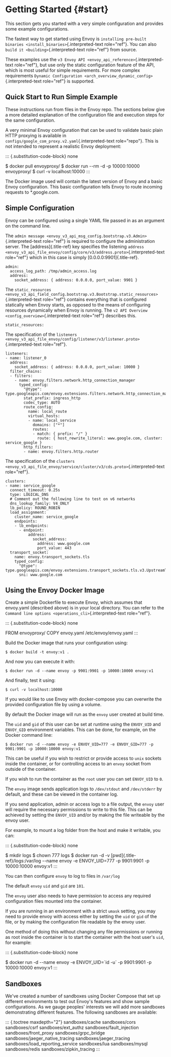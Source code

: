 Getting Started {#start}
===============

This section gets you started with a very simple configuration and
provides some example configurations.

The fastest way to get started using Envoy is
`installing pre-built binaries <install_binaries>`{.interpreted-text
role="ref"}. You can also `build it <building>`{.interpreted-text
role="ref"} from source.

These examples use the
`v3 Envoy API <envoy_api_reference>`{.interpreted-text role="ref"}, but
use only the static configuration feature of the API, which is most
useful for simple requirements. For more complex requirements
`Dynamic Configuration <arch_overview_dynamic_config>`{.interpreted-text
role="ref"} is supported.

Quick Start to Run Simple Example
---------------------------------

These instructions run from files in the Envoy repo. The sections below
give a more detailed explanation of the configuration file and execution
steps for the same configuration.

A very minimal Envoy configuration that can be used to validate basic
plain HTTP proxying is available in
`configs/google_com_proxy.v2.yaml`{.interpreted-text role="repo"}. This
is not intended to represent a realistic Envoy deployment:

::: {.substitution-code-block}
none

\$ docker pull envoyproxy/ \$ docker run \--rm -d -p 10000:10000
envoyproxy/ \$ curl -v localhost:10000
:::

The Docker image used will contain the latest version of Envoy and a
basic Envoy configuration. This basic configuration tells Envoy to route
incoming requests to \*.google.com.

Simple Configuration
--------------------

Envoy can be configured using a single YAML file passed in as an
argument on the command line.

The
`admin message <envoy_v3_api_msg_config.bootstrap.v3.Admin>`{.interpreted-text
role="ref"} is required to configure the administration server. The
[address]{.title-ref} key specifies the listening
`address <envoy_v3_api_file_envoy/config/core/v3/address.proto>`{.interpreted-text
role="ref"} which in this case is simply [0.0.0.0:9901]{.title-ref}.

``` {.yaml}
admin:
  access_log_path: /tmp/admin_access.log
  address:
    socket_address: { address: 0.0.0.0, port_value: 9901 }
```

The
`static_resources <envoy_v3_api_field_config.bootstrap.v3.Bootstrap.static_resources>`{.interpreted-text
role="ref"} contains everything that is configured statically when Envoy
starts, as opposed to the means of configuring resources dynamically
when Envoy is running. The
`v2 API Overview <config_overview>`{.interpreted-text role="ref"}
describes this.

``` {.yaml}
static_resources:
```

The specification of the
`listeners <envoy_v3_api_file_envoy/config/listener/v3/listener.proto>`{.interpreted-text
role="ref"}.

``` {.yaml}
listeners:
- name: listener_0
  address:
    socket_address: { address: 0.0.0.0, port_value: 10000 }
  filter_chains:
  - filters:
    - name: envoy.filters.network.http_connection_manager
      typed_config:
        "@type": type.googleapis.com/envoy.extensions.filters.network.http_connection_manager.v3.HttpConnectionManager
        stat_prefix: ingress_http
        codec_type: AUTO
        route_config:
          name: local_route
          virtual_hosts:
          - name: local_service
            domains: ["*"]
            routes:
            - match: { prefix: "/" }
              route: { host_rewrite_literal: www.google.com, cluster: service_google }
        http_filters:
        - name: envoy.filters.http.router
```

The specification of the
`clusters <envoy_v3_api_file_envoy/service/cluster/v3/cds.proto>`{.interpreted-text
role="ref"}.

``` {.yaml}
clusters:
- name: service_google
  connect_timeout: 0.25s
  type: LOGICAL_DNS
  # Comment out the following line to test on v6 networks
  dns_lookup_family: V4_ONLY
  lb_policy: ROUND_ROBIN
  load_assignment:
    cluster_name: service_google
    endpoints:
    - lb_endpoints:
      - endpoint:
          address:
            socket_address:
              address: www.google.com
              port_value: 443
  transport_socket:
    name: envoy.transport_sockets.tls
    typed_config:
      "@type": type.googleapis.com/envoy.extensions.transport_sockets.tls.v3.UpstreamTlsContext
      sni: www.google.com
```

Using the Envoy Docker Image
----------------------------

Create a simple Dockerfile to execute Envoy, which assumes that
envoy.yaml (described above) is in your local directory. You can refer
to the `Command line options <operations_cli>`{.interpreted-text
role="ref"}.

::: {.substitution-code-block}
none

FROM envoyproxy/ COPY envoy.yaml /etc/envoy/envoy.yaml
:::

Build the Docker image that runs your configuration using:

    $ docker build -t envoy:v1 .

And now you can execute it with:

    $ docker run -d --name envoy -p 9901:9901 -p 10000:10000 envoy:v1

And finally, test it using:

    $ curl -v localhost:10000

If you would like to use Envoy with docker-compose you can overwrite the
provided configuration file by using a volume.

By default the Docker image will run as the `envoy` user created at
build time.

The `uid` and `gid` of this user can be set at runtime using the
`ENVOY_UID` and `ENVOY_GID` environment variables. This can be done, for
example, on the Docker command line:

    $ docker run -d --name envoy -e ENVOY_UID=777 -e ENVOY_GID=777 -p 9901:9901 -p 10000:10000 envoy:v1

This can be useful if you wish to restrict or provide access to `unix`
sockets inside the container, or for controlling access to an `envoy`
socket from outside of the container.

If you wish to run the container as the `root` user you can set
`ENVOY_UID` to `0`.

The `envoy` image sends application logs to `/dev/stdout` and
`/dev/stderr` by default, and these can be viewed in the container log.

If you send application, admin or access logs to a file output, the
`envoy` user will require the necessary permissions to write to this
file. This can be achieved by setting the `ENVOY_UID` and/or by making
the file writeable by the envoy user.

For example, to mount a log folder from the host and make it writable,
you can:

::: {.substitution-code-block}
none

\$ mkdir logs \$ chown 777 logs \$ docker run -d -v
[pwd]{.title-ref}/logs:/var/log \--name envoy -e ENVOY_UID=777 -p
9901:9901 -p 10000:10000 envoy:v1
:::

You can then configure `envoy` to log to files in `/var/log`

The default `envoy` `uid` and `gid` are `101`.

The `envoy` user also needs to have permission to access any required
configuration files mounted into the container.

If you are running in an environment with a strict `umask` setting, you
may need to provide envoy with access either by setting the `uid` or
`gid` of the file, or by making the configuration file readable by the
envoy user.

One method of doing this without changing any file permissions or
running as root inside the container is to start the container with the
host user\'s `uid`, for example:

::: {.substitution-code-block}
none

\$ docker run -d \--name envoy -e ENVOY_UID=\`id -u\` -p 9901:9901 -p
10000:10000 envoy:v1
:::

Sandboxes
---------

We\'ve created a number of sandboxes using Docker Compose that set up
different environments to test out Envoy\'s features and show sample
configurations. As we gauge peoples\' interests we will add more
sandboxes demonstrating different features. The following sandboxes are
available:

::: {.toctree maxdepth="2"}
sandboxes/cache sandboxes/cors sandboxes/csrf sandboxes/ext_authz
sandboxes/fault_injection sandboxes/front_proxy sandboxes/grpc_bridge
sandboxes/jaeger_native_tracing sandboxes/jaeger_tracing
sandboxes/load_reporting_service sandboxes/lua sandboxes/mysql
sandboxes/redis sandboxes/zipkin_tracing
:::
